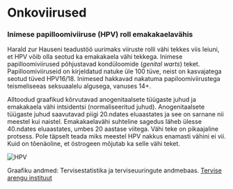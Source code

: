 # Onkoviirused


### Inimese papilloomiviiruse (HPV) roll emakakaelavähis
Harald zur Hauseni teadustöö uurimaks viiruste rolli vähi tekkes viis leiuni, et HPV võib olla seotud ka emakakaela vähi tekkega.
Inimese papilloomiviirused põhjustavad kondüloomide (*genital warts*) teket. Papilloomiviiruseid on kirjeldatud natuke üle 100 
tüve, neist on kasvajatega seotud tüved HPV16/18. Inimesed hakkavad nakatuma papiloomiviirustega teismeliseeas seksuaalelu 
algusega, vanuses 14+. 

Alltoodud graafikud kõrvutavad anogenitaalsete tüügaste juhud ja emakakaela vähi intsidentsi (normaliseeritud juhud). 
Anogenitaalsete tüügaste juhud saavutavad piigi 20.ndates eluaastates ja see on sarnane nii meestel kui naistel. Emakakaelavähi 
suhteline sagedus läheb ülesse 40.ndates eluaastates, umbes 20 aastase viitega. Vähi teke on pikaajaline protsess. 
Pole täpselt teada miks meestel HPV nakkus enamasti vähini ei vii. Kuid on tõenäoline, et östrogeen mõjutab ka selle vähi teket.

![HPV](https://github.com/tpall/Onkoviirused/blob/gh-pages/index_files/figure-html/unnamed-chunk-11-1.png)

Graafiku andmed: Tervisestatistika ja terviseuuringute andmebaas. 
[Tervise arengu instituut](http://pxweb.tai.ee/PXWeb2015/index.html)
